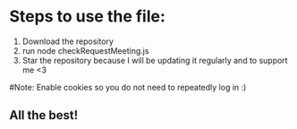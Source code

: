 # Steps to use the file:
1. Download the repository
2. run node checkRequestMeeting.js
3. Star the repository because I will be updating it regularly and to support me <3


#Note: 
Enable cookies so you do not need to repeatedly log in :)

## All the best!